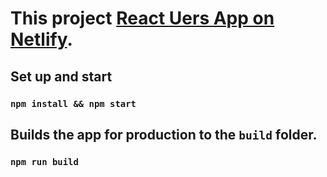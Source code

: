 # This project [React Uers App on Netlify](https://react-users2022.netlify.app/).
## Set up and start
### `npm install && npm start`

## Builds the app for production to the `build` folder.

### `npm run build`

